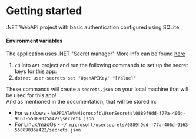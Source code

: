 # Getting started

.NET WebAPI project with basic authentication configured using SQLite.

#### Environment variables

The application uses .NET "Secret manager" More info can be found [here](https://learn.microsoft.com/en-us/aspnet/core/security/app-secrets)

1. `cd` into `API` project and run the following commands to set up the secret keys for this app:
2. `dotnet user-secrets set "OpenAPIKey" "[Value]"`

These commands will create a `secrets.json` on your local machine that will be used for this app!  
And as mentioned in the documentation, that will be stored in:

- For windows - `%APPDATA%\Microsoft\UserSecrets\0889f9dd-f77a-406d-9163-55089035a422\secrets.json`
- For Linux/macOs - `~/.microsoft/usersecrets/0889f9dd-f77a-406d-9163-55089035a422/secrets.json`
